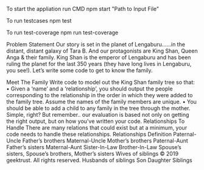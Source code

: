 To start the appliation run CMD
npm start "Path to Input File"


To run testcases
npm  test
 
To run test-coverage
npm run test-coverage
 
 
 Problem Statement
 Our story is set in the planet of Lengaburu......in the distant, distant
 galaxy of Tara B. And our protagonists are King Shan, Queen Anga &
 their family.
 King Shan is the emperor of Lengaburu and has been ruling the
 planet for the last 350 years (they have long lives in Lengaburu, you
 see!). Let’s write some code to get to know the family.
 

Meet The Family
Write code to model out the King Shan family tree so that:
•
Given a ‘name’ and a ‘relationship’, you should output the people corresponding to the relationship in the order in
which they were added to the family tree. Assume the names of the family members are unique.
•
You should be able to add a child to any family in the tree through the mother.
Simple, right? But remember.. our evaluation is based not only on getting the right output, but on how you've written your code.
Relationships To Handle
There are many relations that could exist but at a minimum, your code needs to handle these relationships.
Relationships
Definition
Paternal-Uncle
Father’s brothers
Maternal-Uncle
Mother’s brothers
Paternal-Aunt
Father’s sisters
Maternal-Aunt
Sister-In-Law Brother-In-Law
Spouse’s sisters, Spouse’s
brothers,
Mother’s sisters
Wives of siblings
© 2019 geektrust. All rights reserved.
Husbands of
siblings
Son
Daughter
Siblings
